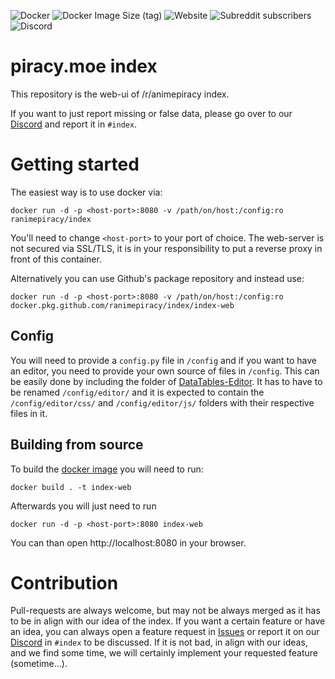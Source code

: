 ![Docker](https://github.com/ranimepiracy/index/workflows/Docker/badge.svg)
![Docker Image Size (tag)](https://img.shields.io/docker/image-size/ranimepiracy/index/latest)
![Website](https://img.shields.io/website?down_message=offline&up_message=online&url=https%3A%2F%2Fpiracy.moe)
![Subreddit subscribers](https://img.shields.io/reddit/subreddit-subscribers/animepiracy)
![Discord](https://img.shields.io/discord/622243127435984927)

# piracy.moe index
This repository is the web-ui of /r/animepiracy index.

If you want to just report missing or false data, please go over to our [Discord](https://discord.gg/piracy) and report
it in `#index`.

# Getting started
The easiest way is to use docker via:
```
docker run -d -p <host-port>:8080 -v /path/on/host:/config:ro ranimepiracy/index
```

You'll need to change `<host-port>` to your port of choice. The web-server is not secured via SSL/TLS, it is in your
responsibility to put a reverse proxy in front of this container.

Alternatively you can use Github's package repository and instead use:

```
docker run -d -p <host-port>:8080 -v /path/on/host:/config:ro docker.pkg.github.com/ranimepiracy/index/index-web
```

## Config
You will need to provide a `config.py` file in `/config` and if you want to have an editor, you need to provide your own
source of files in `/config`. This can be easily done by including the folder of [DataTables-Editor](https://editor.datatables.net).
It has to have to be renamed `/config/editor/` and it is expected to contain the `/config/editor/css/` and `/config/editor/js/`
folders with their respective files in it.

## Building from source
To build the [docker image](https://docs.docker.com/engine/reference/commandline/build/) you will need to run:
```
docker build . -t index-web
```
Afterwards you will just need to run
```
docker run -d -p <host-port>:8080 index-web
```
You can than open http://localhost:8080 in your browser.

# Contribution
Pull-requests are always welcome, but may not be always merged as it has to be in align with our idea of the index. If
you want a certain feature or have an idea, you can always open a feature request
in [Issues](https://github.com/ranimepiracy/index/issues/new?assignees=&labels=enhancement&template=feature_request.md&title=%5BFEAT%5D)
or report it on our [Discord](https://discord.gg/piracy) in `#index` to be discussed. If it is not bad, in align with
our ideas, and we find some time, we will certainly implement your requested feature (sometime...).
